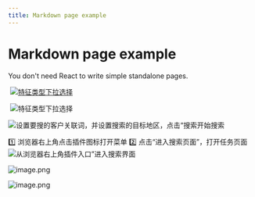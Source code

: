 ```yaml
---
title: Markdown page example
---
```


# Markdown page example

You don't need React to write simple standalone pages.

 [![特征类型下拉选择](https://cos.files.maozhishi.com/data/web/web-files/img/20240815225348.png)](https://cos.files.maozhishi.com/data/web/web-files/img/20240815225348.png)

 ![特征类型下拉选择](https://cos.files.maozhishi.com/data/web/web-files/img/20240815225348.png)

![设置要搜的客户关联词，并设置搜索的目标地区，点击“搜索开始搜索](https://cos.files.maozhishi.com/data/web/web-files/img/20250620151216.png)

1️⃣ 浏览器右上角点击插件图标打开菜单
2️⃣ 点击“进入搜索页面”，打开任务页面
![从浏览器右上角插件入口”进入搜索界面](https://cos.files.maozhishi.com/data/web/web-files/img/20250619214345.png)

![image.png](https://cos.files.maozhishi.com/data/web/web-files/img/20250619213651.png)

![image.png](https://cos.files.maozhishi.com/data/web/web-files/img/20250619213509.png)
